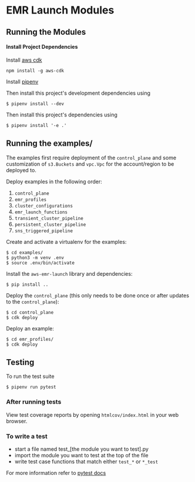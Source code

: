 # EMR Launch Modules

## Running the Modules

#### Install Project Dependencies

Install [aws cdk](https://docs.aws.amazon.com/cdk/latest/guide/getting_started.html)
```
npm install -g aws-cdk
```

Install [pipenv](https://github.com/pypa/pipenv)

Then install this project's development dependencies using

```
$ pipenv install --dev
```

Then install this project's dependencies using

```
$ pipenv install '-e .'
```

## Running the examples/
The examples first require deployment of the `control_plane` and some customization of `s3.Buckets` and `vpc.Vpc` for the account/region to be deployed to.

Deploy examples in the following order:
1. `control_plane`
2. `emr_profiles`
3. `cluster_configurations`
4. `emr_launch_functions`
5. `transient_cluster_pipeline`
6. `persistent_cluster_pipeline`
7. `sns_triggered_pipeline`

Create and activate a virtualenv for the examples:
```
$ cd examples/
$ python3 -m venv .env
$ source .env/bin/activate
```

Install the `aws-emr-launch` library and dependencies:
```
$ pip install ..
```

Deploy the `control_plane` (this only needs to be done once or after updates to the `control_plane`):
```
$ cd control_plane
$ cdk deploy
```

Deploy an example:
```
$ cd emr_profiles/
$ cdk deploy
```

## Testing

To run the test suite
```
$ pipenv run pytest
```

### After running tests

View test coverage reports by opening `htmlcov/index.html` in your web browser.

### To write a test
* start a file named test_[the module you want to test].py
* import the module you want to test at the top of the file
* write test case functions that match either `test_*` or `*_test`

For more information refer to [pytest docs](https://docs.pytest.org/en/latest/getting-started.html)
